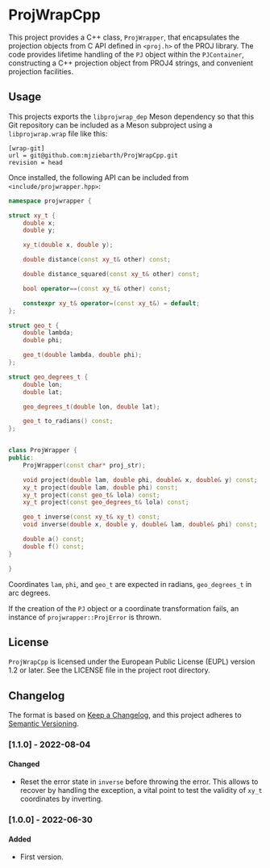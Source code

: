 # ProjWrapCpp
This project provides a C++ class, `ProjWrapper`, that encapsulates the projection
objects from C API defined in `<proj.h>` of the PROJ library. The code provides
lifetime handling of the `PJ` object within the `PJContainer`, constructing a
C++ projection object from PROJ4 strings, and convenient projection facilities.

## Usage
This projects exports the `libprojwrap_dep` Meson dependency so that this
Git repository can be included as a Meson subproject using a `libprojwrap.wrap`
file like this:
```
[wrap-git]
url = git@github.com:mjziebarth/ProjWrapCpp.git
revision = head
```
Once installed, the following API can be included from `<include/projwrapper.hpp>`:
```cpp
namespace projwrapper {

struct xy_t {
	double x;
	double y;

	xy_t(double x, double y);

	double distance(const xy_t& other) const;

	double distance_squared(const xy_t& other) const;

	bool operator==(const xy_t& other) const;

	constexpr xy_t& operator=(const xy_t&) = default;
};

struct geo_t {
	double lambda;
	double phi;

	geo_t(double lambda, double phi);
};

struct geo_degrees_t {
	double lon;
	double lat;

	geo_degrees_t(double lon, double lat);

	geo_t to_radians() const;
};


class ProjWrapper {
public:
	ProjWrapper(const char* proj_str);

	void project(double lam, double phi, double& x, double& y) const;
	xy_t project(double lam, double phi) const;
	xy_t project(const geo_t& lola) const;
	xy_t project(const geo_degrees_t& lola) const;

	geo_t inverse(const xy_t& xy_t) const;
	void inverse(double x, double y, double& lam, double& phi) const;

	double a() const;
	double f() const;
}

}
```
Coordinates `lam`, `phi`, and `geo_t` are expected in radians, `geo_degrees_t` in arc degrees.

If the creation of the `PJ` object or a coordinate transformation fails, an instance of `projwrapper::ProjError` is thrown.

## License
`ProjWrapCpp` is licensed under the European Public License (EUPL) version 1.2 or later. See the LICENSE file in the project root directory.

## Changelog
The format is based on [Keep a Changelog](https://keepachangelog.com/en/1.0.0/),
and this project adheres to [Semantic Versioning](https://semver.org/spec/v2.0.0.html).

### [1.1.0] - 2022-08-04
#### Changed
- Reset the error state in `inverse` before throwing the error. This allows to
  recover by handling the exception, a vital point to test the validity of
  `xy_t` coordinates by inverting.

### [1.0.0] - 2022-06-30
#### Added
- First version.
